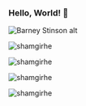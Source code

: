 
### Hello, World! :milky_way:
![Barney Stinson alt](https://media.giphy.com/media/vTxWtmX2b0oH6/giphy.gif)


<p><img align="center" src="https://leetcode-stats-six.vercel.app/?username=ramgirhe02&theme=dark" alt="shamgirhe" /></p>
<p><img align="center" src="https://github-readme-stats.vercel.app/api/top-langs/?username=ramgirhe17&layout=donut" alt="shamgirhe" /></p>

<p><img align="center" src="https://leetcard.jacoblin.cool/waghdikshant5?theme=dark&font=Encode%20Sans%20SC&ext=activity" alt="shamgirhe" /></p>


<p><img align="center" src="https://github-readme-stats.vercel.app/api?username=ramgirhe17&rank_icon=github&show_icons=true&theme=tokyonight&include_all_commits=true" alt="shamgirhe" /></p>







